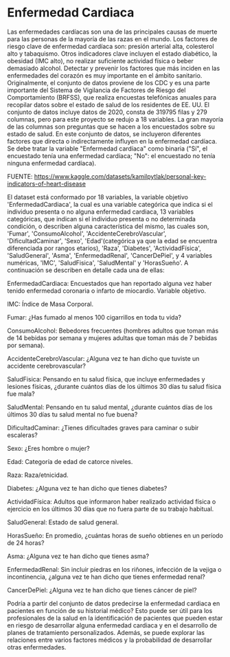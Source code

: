 # Enfermedad Cardiaca

Las enfermedades cardíacas son una de las principales causas de muerte para las personas de la mayoría de las razas en el mundo. Los factores de riesgo clave de enfermedad cardíaca son: presión arterial alta, colesterol alto y tabaquismo. Otros indicadores clave incluyen el estado diabético, la obesidad (IMC alto), no realizar suficiente actividad física o beber demasiado alcohol. Detectar y prevenir los factores que más inciden en las enfermedades del corazón es muy importante en el ámbito sanitario. 
Originalmente, el conjunto de datos proviene de los CDC y es una parte importante del Sistema de Vigilancia de Factores de Riesgo del Comportamiento (BRFSS), que realiza encuestas telefónicas anuales para recopilar datos sobre el estado de salud de los residentes de EE. UU. El conjunto de datos incluye datos de 2020, consta de 319795 filas y 279 columnas, pero para este proyecto se redujo a 18 variables. La gran mayoría de las columnas son preguntas que se hacen a los encuestados sobre su estado de salud. En este conjunto de datos, se incluyeron diferentes factores que directa o indirectamente influyen en la enfermedad cardíaca. Se debe tratar la variable "Enfermedad cardíaca" como binaria ("Sí", el encuestado tenía una enfermedad cardíaca; "No": el encuestado no tenía ninguna enfermedad cardíaca).

FUENTE: https://www.kaggle.com/datasets/kamilpytlak/personal-key-indicators-of-heart-disease

El dataset está conformado por 18 variables, la variable objetivo 'EnfermedadCardiaca', la cual es una variable categórica que indica si el individuo presenta o no alguna enfermedad cardiaca, 13 variables categóricas, que indican si el individuo presenta o no determinada condición, o describen alguna característica del mismo, las cuales son, 'Fumar', 'ConsumoAlcohol', 'AccidenteCerebroVascular', 'DificultadCaminar', 'Sexo', 'Edad'(categórica ya que la edad se encuentra diferenciada por rangos etarios), 'Raza', 'Diabetes', 'ActividadFísica', 'SaludGeneral', 'Asma', 'EnfermedadRenal', 'CancerDePiel', y 4 variables numéricas, 'IMC', 'SaludFisica', 'SaludMental' y 'HorasSueño'. A continuación se describen en detalle cada una de ellas:

EnfermedadCardiaca: Encuestados que han reportado alguna vez haber tenido enfermedad coronaria o infarto de miocardio. Variable objetivo.

IMC: Índice de Masa Corporal.

Fumar: ¿Has fumado al menos 100 cigarrillos en toda tu vida?

ConsumoAlcohol: Bebedores frecuentes (hombres adultos que toman más de 14 bebidas por semana y mujeres adultas que toman más de 7 bebidas por semana).

AccidenteCerebroVascular: ¿Alguna vez te han dicho que tuviste un accidente cerebrovascular?

SaludFisica: Pensando en tu salud física, que incluye enfermedades y lesiones físicas, ¿durante cuántos días de los últimos 30 días tu salud física fue mala?

SaludMental: Pensando en tu salud mental, ¿durante cuántos días de los últimos 30 días tu salud mental no fue buena?

DificultadCaminar: ¿Tienes dificultades graves para caminar o subir escaleras?

Sexo: ¿Eres hombre o mujer?

Edad: Categoría de edad de catorce niveles.

Raza: Raza/etnicidad.

Diabetes: ¿Alguna vez te han dicho que tienes diabetes?

ActividadFísica: Adultos que informaron haber realizado actividad física o ejercicio en los últimos 30 días que no fuera parte de su trabajo habitual.

SaludGeneral: Estado de salud general.

HorasSueño: En promedio, ¿cuántas horas de sueño obtienes en un período de 24 horas?

Asma: ¿Alguna vez te han dicho que tienes asma?

EnfermedadRenal: Sin incluir piedras en los riñones, infección de la vejiga o incontinencia, ¿alguna vez te han dicho que tienes enfermedad renal?

CancerDePiel: ¿Alguna vez te han dicho que tienes cáncer de piel?

Podría a partir del conjunto de datos predecirse la enfermedad cardiaca en pacientes en función de su historial médico? Esto puede ser útil para los profesionales de la salud en la identificación de pacientes que pueden estar en riesgo de desarrollar alguna enfermedad cardiaca y en el desarrollo de planes de tratamiento personalizados. Además, se puede explorar las relaciones entre varios factores médicos y la probabilidad de desarrollar otras enfermedades.
